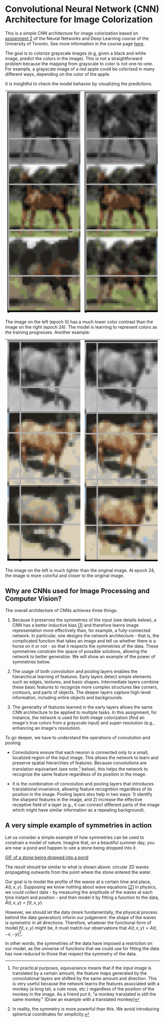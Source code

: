 # Convolutional Neural Network (CNN) Architecture for Image Colorization

This is a simple CNN architecture for image colorization based on [assignment 2](http://www.cs.toronto.edu/~rgrosse/courses/csc421_2019/assignments/assignment2.pdf) of the Neural Networks and Deep Learning course of the University of Toronto. See more information in the course page [here](http://www.cs.toronto.edu/~rgrosse/courses/csc421_2019/).

The goal is to colorize grayscale images (e.g, given a black and white image, predict the colors in the image). This is not a straightforward problem because the mapping from grayscale to color is not one-to-one. For example, a grayscale image of a red apple could be colorized in many different ways, depending on the color of the apple.

It is insightful to check the model behavior by visualizing the predictions.

| ![Model Prediction at Epoch 0](examples/unet-0-ex1.png) | ![Model Prediction at Epoch 24](examples/unet-24-ex1.png) |
|:---------------------------------------------------------------:|:---------------------------------------------------------------:|

The image on the left (epoch 0) has a much lower color contrast than the image on the right (epoch 24). The model is learning to represent colors as the training progresses. Another example:

| ![Model Prediction at Epoch 0](examples/unet-0-ex2.png) | ![Model Prediction at Epoch 24](examples/unet-24-ex2.png) |
|:---------------------------------------------------------------:|:---------------------------------------------------------------:|

The image on the left is much lighter than the original image. At epoch 24, the image is more colorful and closer to the original image.

## Why are CNNs used for Image Processing and Computer Vision?

The overall architecture of CNNs achieves three things:

1. Because it preserves the symmetries of the input (see details below), a CNN has a better inductive bias [[1]](https://en.wikipedia.org/wiki/Inductive_bias) and therefore learns image representation more effectively than, for example, a fully-connected network.
In particular, one designs the network architecture - that is, the complicated function that takes an image and tell us whether there is a horse on it or not - so that it respects the symmetries of the data.
These symmetries constrain the space of possible solutions, allowing the network to better generalize. We will show an example of the power of symmetries below.

2. The usage of both convolution and pooling layers enables the hierarchical learning of features. Early layers detect simple elements such as edges, textures, and basic shapes.
Intermediate layers combine these basic features to recognize more complex structures like corners, contours, and parts of objects.
The deeper layers capture high-level information, including entire objects and backgrounds.

3. The generality of features learned in the early layers allows the same CNN architecture to be applied to multiple tasks.
In this assignment, for instance, the network is used for both image colorization (find an image's true colors from a grayscale input) and super-resolution (e.g., enhancing an image's resolution).

To go deeper, we have to understand the operations of convolution and pooling:

- Convolutions ensure that each neuron is connected only to a small, localized region of the input image. This allows the network to learn and preserve spatial hierarchies of features. Because convolutions are translation equivariant (see note [^1] below), this helps the network to recognize the same feature regardless of its position in the image.
<!---
TODO: Not very well written. Improve the explanation of why convolutions are useful.
-->
- It is the combination of convolution and pooling layers that introduces translational invariance, allowing feature recognition regardless of its position in the image. Pooling layers also help in two ways: 1) identify the sharpest features in the image, and 2) increase the effective receptive field of a layer (e.g., it can connect different parts of the image which might have similar information as a repeating background).
<!---
TODO: Reference for pooling layers identifying sharpest features and increasing the effective receptive field.
-->

## A very simple example of symmetries in action

Let us consider a simple example of how symmetries can be used to constrain a model of nature. Imagine that, on a beautiful summer day, you are near a pond and happen to see a stone being dropped into it.

[GIF of a stone being dropped into a pond](https://www.youtube.com/watch?v=T9QwiBFN9gI)

The result should be similar to what is shown above: circular 2D waves propagating outwards from the point where the stone entered the water.

Our goal is to model the profile of the waves at a certain time and place, $A(t,x,y)$. Supposing we know nothing about wave equations [[2]](https://en.wikipedia.org/wiki/Wave_equation) in physics, we could collect data - by measuring the amplitude of the waves at each time instant and position - and then model it by fitting a function to the data, $\hat{A}(t, x, y) = f(t, x, y)$.

However, we should let the data (more fundamentally, the physical process behind the data generation) inform our judgement: the shape of the waves is symmetric in all directions. Therefore, whatever the functional form of model $f(t, x, y)$ might be, it must match our observations that $A(t, x, y) = A(t, -x , -y)$[^2].

In other words, the symmetries of the data have imposed a restriction on our model, as the universe of functions that we could use for fitting the data has now reduced to those that respect the symmetry of the data.
<!---
TODO: Connect this to Neural Networks as being the same principle in action
-->

[^1]: For practical purposes, equivariance means that if the input image is translated by a certain amount, the feature maps generated by the convolutional layers are shifted by the same amount and direction. This is very useful because the network learns the features associated with a monkey (a long tail, a cute nose, etc.) regardless of the position of the monkey in the image. As a friend put it, "a monkey translated is still the same monkey." (Draw an example with a translated monkey)

[^2]: In reality, the symmetry is more powerful than this. We avoid introducing spherical coordinates for simplicity.
